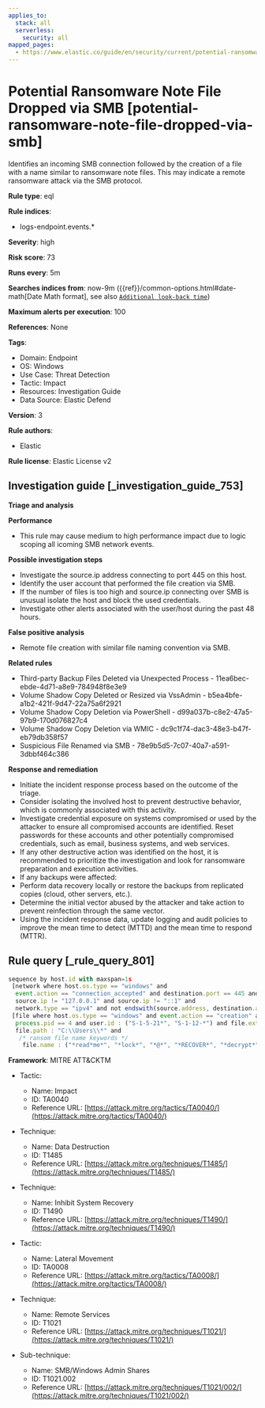 ```yaml
---
applies_to:
  stack: all
  serverless:
    security: all
mapped_pages:
  - https://www.elastic.co/guide/en/security/current/potential-ransomware-note-file-dropped-via-smb.html
---
```


# Potential Ransomware Note File Dropped via SMB [potential-ransomware-note-file-dropped-via-smb]

Identifies an incoming SMB connection followed by the creation of a file with a name similar to ransomware note files. This may indicate a remote ransomware attack via the SMB protocol.

**Rule type**: eql

**Rule indices**:

* logs-endpoint.events.*

**Severity**: high

**Risk score**: 73

**Runs every**: 5m

**Searches indices from**: now-9m ({{ref}}/common-options.html#date-math[Date Math format], see also [`Additional look-back time`](docs-content://solutions/security/detect-and-alert/create-detection-rule.md#rule-schedule))

**Maximum alerts per execution**: 100

**References**: None

**Tags**:

* Domain: Endpoint
* OS: Windows
* Use Case: Threat Detection
* Tactic: Impact
* Resources: Investigation Guide
* Data Source: Elastic Defend

**Version**: 3

**Rule authors**:

* Elastic

**Rule license**: Elastic License v2

## Investigation guide [_investigation_guide_753]

**Triage and analysis**

**Performance**

* This rule may cause medium to high performance impact due to logic scoping all icoming SMB network events.

**Possible investigation steps**

* Investigate the source.ip address connecting to port 445 on this host.
* Identify the user account that performed the file creation via SMB.
* If the number of files is too high and source.ip connecting over SMB is unusual isolate the host and block the used credentials.
* Investigate other alerts associated with the user/host during the past 48 hours.

**False positive analysis**

* Remote file creation with similar file naming convention via SMB.

**Related rules**

* Third-party Backup Files Deleted via Unexpected Process - 11ea6bec-ebde-4d71-a8e9-784948f8e3e9
* Volume Shadow Copy Deleted or Resized via VssAdmin - b5ea4bfe-a1b2-421f-9d47-22a75a6f2921
* Volume Shadow Copy Deletion via PowerShell - d99a037b-c8e2-47a5-97b9-170d076827c4
* Volume Shadow Copy Deletion via WMIC - dc9c1f74-dac3-48e3-b47f-eb79db358f57
* Suspicious File Renamed via SMB - 78e9b5d5-7c07-40a7-a591-3dbbf464c386

**Response and remediation**

* Initiate the incident response process based on the outcome of the triage.
* Consider isolating the involved host to prevent destructive behavior, which is commonly associated with this activity.
* Investigate credential exposure on systems compromised or used by the attacker to ensure all compromised accounts are identified. Reset passwords for these accounts and other potentially compromised credentials, such as email, business systems, and web services.
* If any other destructive action was identified on the host, it is recommended to prioritize the investigation and look for ransomware preparation and execution activities.
* If any backups were affected:
* Perform data recovery locally or restore the backups from replicated copies (cloud, other servers, etc.).
* Determine the initial vector abused by the attacker and take action to prevent reinfection through the same vector.
* Using the incident response data, update logging and audit policies to improve the mean time to detect (MTTD) and the mean time to respond (MTTR).


## Rule query [_rule_query_801]

```js
sequence by host.id with maxspan=1s
 [network where host.os.type == "windows" and
  event.action == "connection_accepted" and destination.port == 445 and source.port >= 49152 and process.pid == 4 and
  source.ip != "127.0.0.1" and source.ip != "::1" and
  network.type == "ipv4" and not endswith(source.address, destination.address)]
 [file where host.os.type == "windows" and event.action == "creation" and
  process.pid == 4 and user.id : ("S-1-5-21*", "S-1-12-*") and file.extension : ("hta", "txt", "readme", "htm*") and
  file.path : "C:\\Users\\*" and
   /* ransom file name keywords */
    file.name : ("*read*me*", "*lock*", "*@*", "*RECOVER*", "*decrypt*", "*restore*file*", "*FILES_BACK*", "*how*to*")] with runs=3
```

**Framework**: MITRE ATT&CKTM

* Tactic:

    * Name: Impact
    * ID: TA0040
    * Reference URL: [https://attack.mitre.org/tactics/TA0040/](https://attack.mitre.org/tactics/TA0040/)

* Technique:

    * Name: Data Destruction
    * ID: T1485
    * Reference URL: [https://attack.mitre.org/techniques/T1485/](https://attack.mitre.org/techniques/T1485/)

* Technique:

    * Name: Inhibit System Recovery
    * ID: T1490
    * Reference URL: [https://attack.mitre.org/techniques/T1490/](https://attack.mitre.org/techniques/T1490/)

* Tactic:

    * Name: Lateral Movement
    * ID: TA0008
    * Reference URL: [https://attack.mitre.org/tactics/TA0008/](https://attack.mitre.org/tactics/TA0008/)

* Technique:

    * Name: Remote Services
    * ID: T1021
    * Reference URL: [https://attack.mitre.org/techniques/T1021/](https://attack.mitre.org/techniques/T1021/)

* Sub-technique:

    * Name: SMB/Windows Admin Shares
    * ID: T1021.002
    * Reference URL: [https://attack.mitre.org/techniques/T1021/002/](https://attack.mitre.org/techniques/T1021/002/)



